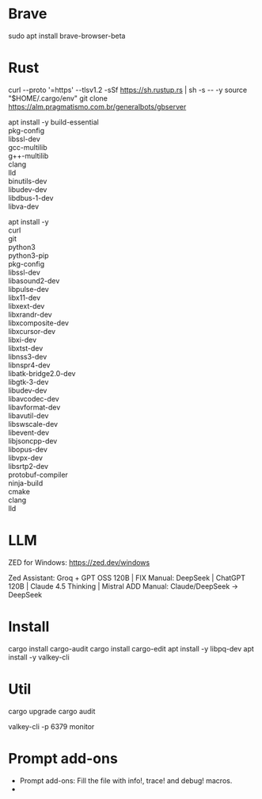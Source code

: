 # Brave

sudo apt install brave-browser-beta

# Rust


curl --proto '=https' --tlsv1.2 -sSf https://sh.rustup.rs | sh -s -- -y
source "$HOME/.cargo/env"
git clone https://alm.pragmatismo.com.br/generalbots/gbserver

apt install -y build-essential \
    pkg-config \
    libssl-dev \
    gcc-multilib \
    g++-multilib \
    clang \
    lld \
    binutils-dev \
    libudev-dev \
    libdbus-1-dev \
    libva-dev

apt install -y \
    curl \
    git \
    python3 \
    python3-pip \
    pkg-config \
    libssl-dev \
    libasound2-dev \
    libpulse-dev \
    libx11-dev \
    libxext-dev \
    libxrandr-dev \
    libxcomposite-dev \
    libxcursor-dev \
    libxi-dev \
    libxtst-dev \
    libnss3-dev \
    libnspr4-dev \
    libatk-bridge2.0-dev \
    libgtk-3-dev \
    libudev-dev \
    libavcodec-dev \
    libavformat-dev \
    libavutil-dev \
    libswscale-dev \
    libevent-dev \
    libjsoncpp-dev \
    libopus-dev \
    libvpx-dev \
    libsrtp2-dev \
    protobuf-compiler \
    ninja-build \
    cmake \
    clang \
    lld



# LLM

ZED for Windows: https://zed.dev/windows

Zed Assistant: Groq + GPT OSS 120B |
FIX Manual: DeepSeek | ChatGPT 120B | Claude 4.5 Thinking | Mistral
ADD Manual: Claude/DeepSeek -> DeepSeek

# Install


cargo install cargo-audit
cargo install cargo-edit
apt install -y libpq-dev
apt install -y valkey-cli

# Util

cargo upgrade
cargo audit

valkey-cli -p 6379 monitor

# Prompt add-ons

- Prompt add-ons: Fill the file with info!, trace! and debug! macros.
-